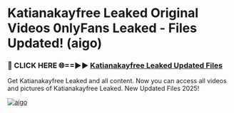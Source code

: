 # Katianakayfree Leaked Original Videos 0nlyFans Leaked - Files Updated! (aigo)

<h3>🔴 CLICK HERE 🌐==►► <a href="https://tinyurl.com/2m67pmp6" rel="nofollow">Katianakayfree Leaked Updated Files</a></h3>

Get Katianakayfree Leaked and all content. Now you can access all videos and pictures of Katianakayfree Leaked. New Updated Files 2025!

[![aigo](https://i.imgur.com/H4QAA4z.gif)](https://tinyurl.com/2m67pmp6)